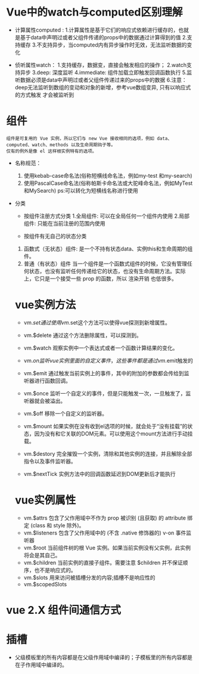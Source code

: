 # Vue中的watch与computed区别理解
- 计算属性computed :
    1.计算属性是基于它们的响应式依赖进行缓存的，也就是基于data中声明过或者父组件传递的props中的数据通过计算得到的值
    2.支持缓存
    3.不支持异步，当computed内有异步操作时无效，无法监听数据的变化

- 侦听属性watch：
    1.支持缓存，数据变，直接会触发相应的操作；
    2.watch支持异步
    3.deep: 深度监听
    4.immediate: 组件加载立即触发回调函数执行
    5.监听数据必须是data中声明过或者父组件传递过来的props中的数据
    6.注意：deep无法监听到数组的变动和对象的新增，参考vue数组变异, 只有以响应式的方式触发 才会被监听到

# 组件
    组件是可复用的 Vue 实例，所以它们与 new Vue 接收相同的选项，例如 data、computed、watch、methods 以及生命周期钩子等。
    仅有的例外是像 el 这样根实例特有的选项。
- 名称规范：
    1. 使用kebab-case命名法(俗称短横线命名法，例如my-test 和my-search)
    2. 使用PascalCase命名法(俗称帕斯卡命名法或大驼峰命名法，例如MyTest和MySearch)  ps:可以转化为短横线名称进行使用
- 分类
    - 按组件注册方式分类
    1.全局组件: 可以在全局任何一个组件内使用
    2.局部组件: 只能在当前注册的范围内使用

    - 按组件有无自己的状态分类
    1. 函数式（无状态）组件: 是一个不持有状态data、实例this和生命周期的组件。
    2. 普通（有状态）组件
    当一个组件是一个函数式组件的时候，它没有管理任何状态，也没有监听任何传递给它的状态，也没有生命周期方法。实际上，它只是一个接受一些 prop 的函数，所以 渲染开销 也低很多。

    # vue实例方法
    - vm.$set       通过使用vm.$set这个方法可以使得vue探测到新增属性。
    - vm.$delete    通过这个方法删除属性，可以探测到。
    - vm.$watch     观察实例中一个表达式或者一个函数计算结果的变化。

    - vm.$on        监听vue实例里面的自定义事件，这些事件都是通过vm.$emit触发的
    - vm.$emit      通过触发当前实例上的事件，其中的附加的参数都会传给到监听器进行函数回调。
    - vm.$once      监听一个自定义的事件，但是只能触发一次，一旦触发了，监听器就会被溢出。
    - vm.$off       移除一个自定义的监听器。

    - vm.$mount     如果实例在没有收到el选项的时候，就会处于“没有挂载”的状态，因为没有和它关联的DOM元素。可以使用这个mount方法进行手动挂载。
    - vm.$destory   完全摧毁一个实例，清除和其他实例的连接，并且解除全部指令以及事件监听器。
    - vm.$nextTick  实例方法中的回调函数延迟到DOM更新后才能执行

    # vue实例属性
    - vm.$attrs         包含了父作用域中不作为 prop 被识别 (且获取) 的 attribute 绑定 (class 和 style 除外)。
    - vm.$listeners     包含了父作用域中的 (不含 .native 修饰器的) v-on 事件监听器
    - vm.$root          当前组件树的根 Vue 实例。如果当前实例没有父实例，此实例将会是其自己。
    - vm.$children      当前实例的直接子组件。需要注意 $children 并不保证顺序，也不是响应式的。
    - vm.$slots         用来访问被插槽分发的内容;插槽不是响应性的
    - vm.$scopedSlots   

#   vue 2.X 组件间通信方式

#   插槽
- 父级模板里的所有内容都是在父级作用域中编译的；子模板里的所有内容都是在子作用域中编译的。